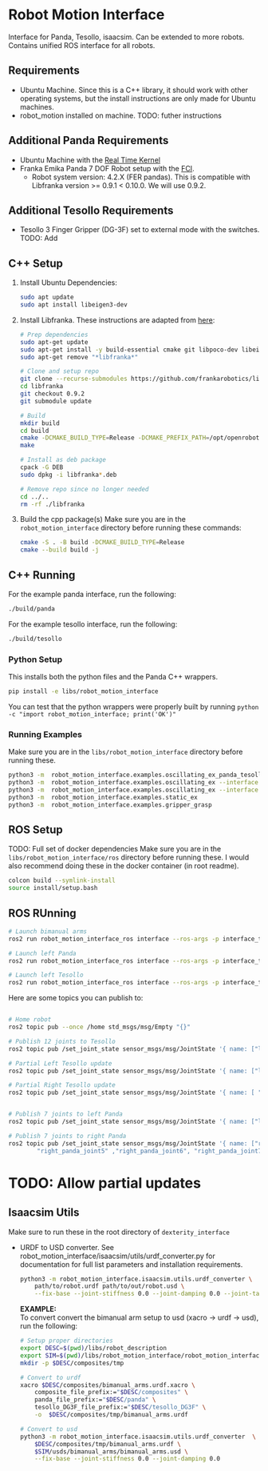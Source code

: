 # Robot Motion Interface
Interface for Panda, Tesollo, isaacsim. Can be extended to more robots. Contains unified ROS interface for all robots.

## Requirements
* Ubuntu Machine. Since this is a C++ library, it should work with other operating systems, but the install instructions are only made for Ubuntu machines.
* robot_motion installed on machine. TODO: futher instructions

## Additional Panda Requirements
* Ubuntu Machine with the [Real Time Kernel](https://frankaemika.github.io/docs/installation_linux.html#setting-up-the-real-time-kernel)
* Franka Emika Panda 7 DOF Robot setup with the [FCI](https://frankaemika.github.io/docs/getting_started.html).
	* Robot system version: 4.2.X (FER pandas). This is compatible with Libfranka version >= 0.9.1 < 0.10.0. We will use 0.9.2.

## Additional Tesollo Requirements
* Tesollo 3 Finger Gripper (DG-3F) set to external mode with the switches. TODO: Add

## C++ Setup
1. Install Ubuntu Dependencies:
    ```bash
    sudo apt update
    sudo apt install libeigen3-dev
    ```
2. Install Libfranka. These instructions are adapted from [here](https://github.com/frankarobotics/libfranka):
    ```bash
    # Prep dependencies
    sudo apt-get update
    sudo apt-get install -y build-essential cmake git libpoco-dev libeigen3-dev libfmt-dev
    sudo apt-get remove "*libfranka*"

    # Clone and setup repo
    git clone --recurse-submodules https://github.com/frankarobotics/libfranka.git
    cd libfranka
    git checkout 0.9.2
    git submodule update

    # Build
    mkdir build
    cd build
    cmake -DCMAKE_BUILD_TYPE=Release -DCMAKE_PREFIX_PATH=/opt/openrobots/lib/cmake -DBUILD_TESTS=OFF ..
    make

    # Install as deb package
    cpack -G DEB
    sudo dpkg -i libfranka*.deb

    # Remove repo since no longer needed
    cd ../..
    rm -rf ./libfranka
    ```
3. Build the cpp package(s)
    Make sure you are in the `robot_motion_interface` directory before running these commands:
    ```bash
    cmake -S . -B build -DCMAKE_BUILD_TYPE=Release
    cmake --build build -j
    ```

## C++ Running
For the example panda interface, run the following:
```bash
./build/panda
```

For the example tesollo interface, run the following:
```bash
./build/tesollo
```



### Python Setup

This installs both the python files and the Panda C++ wrappers.
```bash
pip install -e libs/robot_motion_interface
```
You can test that the python wrappers were properly built by running `python -c "import robot_motion_interface; print('OK')"`


### Running Examples

Make sure you are in the `libs/robot_motion_interface` directory before running these.
```bash
python3 -m  robot_motion_interface.examples.oscillating_ex_panda_tesollo
python3 -m  robot_motion_interface.examples.oscillating_ex --interface panda
python3 -m  robot_motion_interface.examples.oscillating_ex --interface isaacsim
python3 -m  robot_motion_interface.examples.static_ex
python3 -m  robot_motion_interface.examples.gripper_grasp
```

## ROS Setup
TODO: Full set of docker dependencies
Make sure you are in the `libs/robot_motion_interface/ros` directory before running these. I would also recommend doing these in the docker container (in root readme).

```bash
colcon build --symlink-install
source install/setup.bash
```
## ROS RUnning
```bash
# Launch bimanual arms
ros2 run robot_motion_interface_ros interface --ros-args -p interface_type:=bimanual -p config_path:=/workspace/libs/robot_motion_interface/config/bimanual_arm_config.yaml

# Launch left Panda
ros2 run robot_motion_interface_ros interface --ros-args -p interface_type:=panda -p config_path:=/workspace/libs/robot_motion_interface/ros/src/robot_motion_interface_ros/config/left_panda_config.yaml

# Launch left Tesollo
ros2 run robot_motion_interface_ros interface --ros-args -p interface_type:=tesollo -p config_path:=../src/robot_motion_interface/tesollo/config/left_tesollo_config.yaml
```

Here are some topics you can publish to:
```bash

# Home robot
ros2 topic pub --once /home std_msgs/msg/Empty "{}" 

# Publish 12 joints to Tesollo
ros2 topic pub /set_joint_state sensor_msgs/msg/JointState '{ name: ["left_F1M1", "left_F1M2", "left_F1M3", "left_F1M4", "left_F2M1", "left_F2M2", "left_F2M3", "left_F2M4", "left_F3M1", "left_F3M2", "left_F3M3", "left_F3M4", ], position: [0.1, 0.1, 0.1, 0.1, 0.1, 0.1, 0.1, 0.1, 0.1, 0.1, 0.1, 0.1]}' --once

# Partial Left Tesollo update
ros2 topic pub /set_joint_state sensor_msgs/msg/JointState '{ name: ["left_F1M1"], position: [-0.1]}' --once

# Partial Right Tesollo update
ros2 topic pub /set_joint_state sensor_msgs/msg/JointState '{ name: [ "right_F1M3", "right_F1M4", "right_F2M3", "right_F2M4", "right_F3M3", "right_F3M4"], position: [1.5, 1.5, 1.5, 1.5, 1.5, 1.5]}' --once


# Publish 7 joints to left Panda
ros2 topic pub /set_joint_state sensor_msgs/msg/JointState '{ name: ["left_panda_joint1", "left_panda_joint2", "left_panda_joint3", "left_panda_joint4", "left_panda_joint5" ,"left_panda_joint6", "left_panda_joint7"], position: [0.00, -1.05, 0.0, -2.36, 0.0, 1.57, 0.79]}' --once

# Publish 7 joints to right Panda
ros2 topic pub /set_joint_state sensor_msgs/msg/JointState '{ name: ["right_panda_joint1", "right_panda_joint2", "right_panda_joint3", "right_panda_joint4", 
        "right_panda_joint5" ,"right_panda_joint6", "right_panda_joint7"], position: [0.00, -1.05, 0.0, -2.36, 0.0, 1.57, 0.79]}' --once
```

# TODO: Allow partial updates

## Isaacsim Utils
Make sure to run these in the root directory of `dexterity_interface`

* URDF to USD converter. See robot_motion_interface/isaacsim/utils/urdf_converter.py for documentation for full list parameters and installation requirements.

    ```bash
    python3 -m robot_motion_interface.isaacsim.utils.urdf_converter \
        path/to/robot.urdf path/to/out/robot.usd \
        --fix-base --joint-stiffness 0.0 --joint-damping 0.0 --joint-target-type none 
    ```

    **EXAMPLE:** <br>
    To convert convert the bimanual arm setup to usd (xacro -> urdf -> usd), run the following: 
    ```bash
    # Setup proper directories
    export DESC=$(pwd)/libs/robot_description
    export SIM=$(pwd)/libs/robot_motion_interface/robot_motion_interface_py/src/robot_motion_interface/isaacsim
    mkdir -p $DESC/composites/tmp

    # Convert to urdf
    xacro $DESC/composites/bimanual_arms.urdf.xacro \
        composite_file_prefix:="$DESC/composites" \
        panda_file_prefix:="$DESC/panda" \
        tesollo_DG3F_file_prefix:="$DESC/tesollo_DG3F" \
        -o  $DESC/composites/tmp/bimanual_arms.urdf

    # Convert to usd
    python3 -m robot_motion_interface.isaacsim.utils.urdf_converter  \
        $DESC/composites/tmp/bimanual_arms.urdf \
        $SIM/usds/bimanual_arms/bimanual_arms.usd \
        --fix-base --joint-stiffness 0.0 --joint-damping 0.0
    ```

